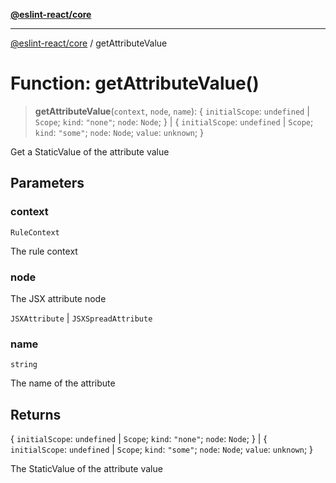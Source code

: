 [**@eslint-react/core**](../README.md)

***

[@eslint-react/core](../README.md) / getAttributeValue

# Function: getAttributeValue()

> **getAttributeValue**(`context`, `node`, `name`): \{ `initialScope`: `undefined` \| `Scope`; `kind`: `"none"`; `node`: `Node`; \} \| \{ `initialScope`: `undefined` \| `Scope`; `kind`: `"some"`; `node`: `Node`; `value`: `unknown`; \}

Get a StaticValue of the attribute value

## Parameters

### context

`RuleContext`

The rule context

### node

The JSX attribute node

`JSXAttribute` | `JSXSpreadAttribute`

### name

`string`

The name of the attribute

## Returns

\{ `initialScope`: `undefined` \| `Scope`; `kind`: `"none"`; `node`: `Node`; \} \| \{ `initialScope`: `undefined` \| `Scope`; `kind`: `"some"`; `node`: `Node`; `value`: `unknown`; \}

The StaticValue of the attribute value
